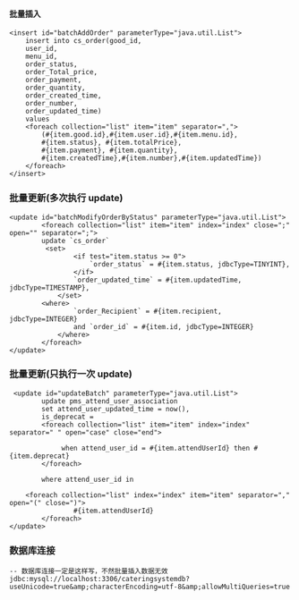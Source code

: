 #### 批量插入

	<insert id="batchAddOrder" parameterType="java.util.List">
		insert into cs_order(good_id,
		user_id,
		menu_id,
		order_status,
		order_Total_price,
		order_payment,
		order_quantity,
		order_created_time,
		order_number,
		order_updated_time)
		values
		<foreach collection="list" item="item" separator=",">
			(#{item.good.id},#{item.user.id},#{item.menu.id},
			#{item.status}, #{item.totalPrice},
			#{item.payment}, #{item.quantity},
			#{item.createdTime},#{item.number},#{item.updatedTime})
		</foreach>
	</insert>
					
### 批量更新(多次执行 update)	

	<update id="batchModifyOrderByStatus" parameterType="java.util.List">
        	<foreach collection="list" item="item" index="index" close=";" open="" separator=";">
            update `cs_order`
           	 <set>
                	<if test="item.status >= 0">
                  		`order_status` = #{item.status, jdbcType=TINYINT},
                	</if>
              		`order_updated_time` = #{item.updatedTime, jdbcType=TIMESTAMP},
            	</set>
           	<where>
               		`order_Recipient` = #{item.recipient, jdbcType=INTEGER}
                	and `order_id` = #{item.id, jdbcType=INTEGER}
            	</where>
        	</foreach>
    </update>

### 批量更新(只执行一次 update)

	 <update id="updateBatch" parameterType="java.util.List">
        	update pms_attend_user_association
        	set attend_user_updated_time = now(),
        	is_deprecat =
       	 	<foreach collection="list" item="item" index="index" separator=" " open="case" close="end">
			
          		 when attend_user_id = #{item.attendUserId} then #{item.deprecat}
        	</foreach>
		
        	where attend_user_id in
        	
		<foreach collection="list" index="index" item="item" separator="," open="(" close=")">
            		#{item.attendUserId}
        	</foreach>
    </update>

### 数据库连接
	
	-- 数据库连接一定是这样写，不然批量插入数据无效 
	jdbc:mysql://localhost:3306/cateringsystemdb?useUnicode=true&amp;characterEncoding=utf-8&amp;allowMultiQueries=true
